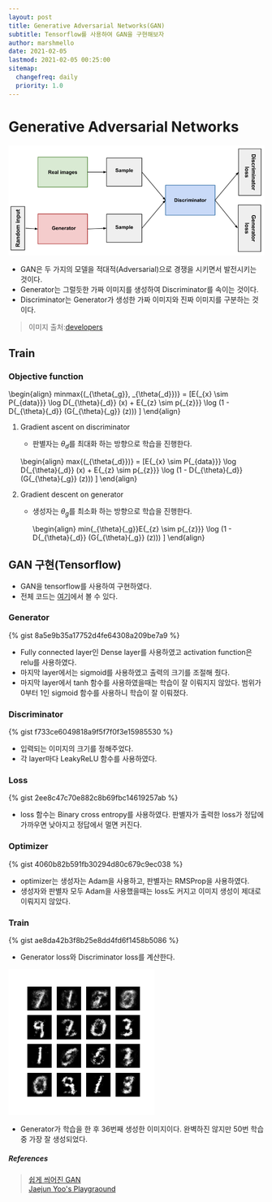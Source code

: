 ```yaml
---
layout: post
title: Generative Adversarial Networks(GAN)
subtitle: Tensorflow를 사용하여 GAN을 구현해보자
author: marshmello
date: 2021-02-05
lastmod: 2021-02-05 00:25:00
sitemap:
  changefreq: daily
  priority: 1.0
---
```


# Generative Adversarial Networks

![/assets/img/post/inu_paper/structure.png](/assets/img/post/inu_paper/structure.png)

- GAN은 두 가지의 모델을 적대적(Adversarial)으로 경쟁을 시키면서 발전시키는 것이다.
- Generator는 그럴듯한 가짜 이미지를 생성하여 Discriminator를 속이는 것이다.
- Discriminator는 Generator가 생성한 가짜 이미지와 진짜 이미지를 구분하는 것이다.

> 이미지 출처:[developers](https://developers.google.com/machine-learning/gan/gan_structure)

## Train

### Objective function

\begin{align}
minmax{(\_{\theta{\_g}}, \_{\theta{\_d}})} = \[E{\_{x} \sim P{\_{data}}} \log D{\_{\theta}{\_d}} (x) + E{\_{z} \sim p{\_{z}}} \log (1 - D{\_{\theta}{\_d}} (G{\_{\theta}{\_g}} (z))) \]
\end{align}

1. Gradient ascent on discriminator

   - 판별자는 $\theta_d$를 최대화 하는 방향으로 학습을 진행한다.

   \begin{align}
   max{(\_{\theta{\_d}})} = \[E{\_{x} \sim P{\_{data}}} \log D{\_{\theta}{\_d}} (x) + E{\_{z} \sim p{\_{z}}} \log (1 - D{\_{\theta}{\_d}} (G{\_{\theta}{\_g}} (z))) \]
   \end{align}

2. Gradient descent on generator

   - 생성자는 $\theta_g$를 최소화 하는 방향으로 학습을 진행한다.

     \begin{align}
     min{\_{\theta}{\_g}}E{\_{z} \sim p{\_{z}}} \log (1 - D{\_{\theta}{\_d}} (G{\_{\theta}{\_g}} (z))) \]
     \end{align}

## GAN 구현(Tensorflow)

- GAN을 tensorflow를 사용하여 구현하였다.
- 전체 코드는 [여기](https://github.com/Marshmellowon/Mnist_GAN/blob/master/GAN_mnist_LSW.ipynb)에서 볼 수 있다.

### Generator

{% gist 8a5e9b35a17752d4fe64308a209be7a9 %}

- Fully connected layer인 Dense layer를 사용하였고 activation function은 relu를 사용하였다.
- 마지막 layer에서는 sigmoid를 사용하였고 출력의 크기를 조절해 줬다.
- 마지막 layer에서 tanh 함수를 사용하였을때는 학습이 잘 이뤄지지 않았다. 범위가 0부터 1인 sigmoid 함수를 사용하니 학습이 잘 이뤄졌다.

### Discriminator

{% gist f733ce6049818a9f5f7f0f3e15985530 %}

- 입력되는 이미지의 크기를 정해주었다.
- 각 layer마다 LeakyReLU 함수를 사용하였다.

### Loss

{% gist 2ee8c47c70e882c8b69fbc14619257ab %}

- loss 함수는 Binary cross entropy를 사용하였다. 판별자가 출력한 loss가 정답에 가까우면 낮아지고 정답에서 멀면 커진다.

### Optimizer

{% gist 4060b82b591fb30294d80c679c9ec038 %}

- optimizer는 생성자는 Adam을 사용하고, 판별자는 RMSProp을 사용하였다.
- 생성자와 판별자 모두 Adam을 사용했을때는 loss도 커지고 이미지 생성이 제대로 이뤄지지 않았다.

### Train

{% gist ae8da42b3f8b25e8dd4fd6f1458b5086 %}

- Generator loss와 Discriminator loss를 계산한다.

![/assets/img/post/inu_paper/gnerate36.png](/assets/img/post/inu_paper/gnerate36.png)

- Generator가 학습을 한 후 36번째 생성한 이미지이다. 완벽하진 않지만 50번 학습중 가장 잘 생성되었다.

##### References

> [쉽게 씌어진 GAN](https://dreamgonfly.github.io/blog/gan-explained/)  
> [Jaejun Yoo's Playgraound](http://jaejunyoo.blogspot.com/2017/01/generative-adversarial-nets-1.html)
